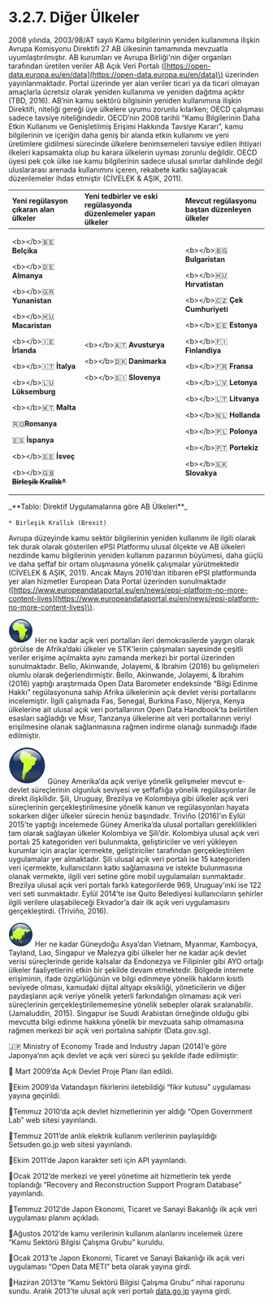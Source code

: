 # 3.2.7. Diğer Ülkeler

2008 yılında, 2003/98/AT sayılı Kamu bilgilerinin yeniden kullanımına ilişkin Avrupa Komisyonu Direktifi 27 AB ülkesinin tamamında mevzuatla uyumlaştırılmıştır. AB kurumları ve Avrupa Birliği'nin diğer organları tarafından üretilen veriler AB Açık Veri Portalı \([https://open-data.europa.eu/en/data](https://open-data.europa.eu/en/data)\) üzerinden yayınlanmaktadır. Portal üzerinde yer alan veriler ticari ya da ticari olmayan amaçlarla ücretsiz olarak yeniden kullanıma ve yeniden dağıtma açıktır \(TBD, 2016\). AB’nin kamu sektörü bilgisinin yeniden kullanımına ilişkin Direktifi, niteliği gereği üye ülkelere uyumu zorunlu kılarken; OECD çalışması sadece tavsiye niteliğindedir. OECD’nin 2008 tarihli “Kamu Bilgilerinin Daha Etkin Kullanımı ve Genişletilmiş Erişimi Hakkında Tavsiye Kararı”, kamu bilgilerinin ve içeriğin daha geniş bir alanda etkin kullanımı ve yeni üretimlere gidilmesi sürecinde ülkelere benimsemeleri tavsiye edilen ihtiyari ilkeleri kapsamakta olup bu karara ülkelerin uyması zorunlu değildir. OECD üyesi pek çok ülke ise kamu bilgilerinin sadece ulusal sınırlar dahilinde değil uluslararası arenada kullanımını içeren, rekabete katkı sağlayacak düzenlemeler ihdas etmiştir \(CİVELEK & AŞIK, 2011\).

<table>
  <thead>
    <tr>
      <th style="text-align:left"><b>Yeni reg&#xFC;lasyon &#xE7;&#x131;karan alan &#xFC;lkeler</b>
      </th>
      <th style="text-align:left"><b>Yeni tedbirler ve eski reg&#xFC;lasyonda d&#xFC;zenlemeler yapan &#xFC;lkeler</b>
      </th>
      <th style="text-align:left"><b>Mevcut reg&#xFC;lasyonu ba&#x15F;tan d&#xFC;zenleyen &#xFC;lkeler</b>
      </th>
    </tr>
  </thead>
  <tbody>
    <tr>
      <td style="text-align:left">
        <p>&lt;b&gt;&lt;/b&gt;&#x1F1E7;&#x1F1EA; <b>Bel&#xE7;ika</b>
        </p>
        <p>&lt;b&gt;&lt;/b&gt;&#x1F1E9;&#x1F1EA; <b>Almanya</b>
        </p>
        <p>&lt;b&gt;&lt;/b&gt;&#x1F1EC;&#x1F1F7; <b>Yunanistan</b>
        </p>
        <p>&lt;b&gt;&lt;/b&gt;&#x1F1ED;&#x1F1FA; <b>Macaristan</b>
        </p>
        <p>&lt;b&gt;&lt;/b&gt;&#x1F1EE;&#x1F1EA; <b>&#x130;rlanda</b>
        </p>
        <p>&lt;b&gt;&lt;/b&gt;&#x1F1EE;&#x1F1F9; <b>&#x130;talya</b>
        </p>
        <p>&lt;b&gt;&lt;/b&gt;&#x1F1F1;&#x1F1FA; <b>L&#xFC;ksemburg</b>
        </p>
        <p>&lt;b&gt;&lt;/b&gt;&#x1F1F2;&#x1F1F9; <b>Malta</b>
        </p>
        <p>&#x1F1F7;&#x1F1F4;<b>Romanya</b>
        </p>
        <p>&#x1F1EA;&#x1F1F8; <b>&#x130;spanya</b>
        </p>
        <p>&lt;b&gt;&lt;/b&gt;&#x1F1F8;&#x1F1EA; <b>&#x130;sve&#xE7;</b>
        </p>
        <p>&lt;b&gt;&lt;/b&gt;&#x1F1EC;&#x1F1E7;<del> <b>Birle&#x15F;ik Krall&#x131;k*</b></del>
        </p>
      </td>
      <td style="text-align:left">
        <p>&lt;b&gt;&lt;/b&gt;&#x1F1E6;&#x1F1F9; <b>Avusturya</b>
        </p>
        <p>&lt;b&gt;&lt;/b&gt;&#x1F1E9;&#x1F1F0; <b>Danimarka</b>
        </p>
        <p>&lt;b&gt;&lt;/b&gt;&#x1F1F8;&#x1F1EE; <b>Slovenya</b>
        </p>
      </td>
      <td style="text-align:left">
        <p>&lt;b&gt;&lt;/b&gt;&#x1F1E7;&#x1F1EC; <b>Bulgaristan</b>
        </p>
        <p>&lt;b&gt;&lt;/b&gt;&#x1F1ED;&#x1F1FA; <b>H&#x131;rvatistan</b>
        </p>
        <p>&lt;b&gt;&lt;/b&gt;&#x1F1E8;&#x1F1FF; <b>&#xC7;ek Cumhuriyeti</b>
        </p>
        <p>&lt;b&gt;&lt;/b&gt;&#x1F1EA;&#x1F1EA; <b>Estonya</b>
        </p>
        <p>&lt;b&gt;&lt;/b&gt;&#x1F1EB;&#x1F1EE; <b>Finlandiya</b>
        </p>
        <p>&lt;b&gt;&lt;/b&gt;&#x1F1EB;&#x1F1F7; <b>Fransa</b>
        </p>
        <p>&lt;b&gt;&lt;/b&gt;&#x1F1F1;&#x1F1FB; <b>Letonya</b>
        </p>
        <p>&lt;b&gt;&lt;/b&gt;&#x1F1F1;&#x1F1F9; <b>Litvanya</b>
        </p>
        <p>&lt;b&gt;&lt;/b&gt;&#x1F1F3;&#x1F1F1; <b>Hollanda</b>
        </p>
        <p>&lt;b&gt;&lt;/b&gt;&#x1F1F5;&#x1F1F1; <b>Polonya</b>
        </p>
        <p>&lt;b&gt;&lt;/b&gt;&#x1F1F5;&#x1F1F9; <b>Portekiz</b>
        </p>
        <p>&lt;b&gt;&lt;/b&gt;&#x1F1F8;&#x1F1F0; <b>Slovakya</b>
        </p>
      </td>
    </tr>
  </tbody>
</table>_**Tablo: Direktif Uygulamalarına göre AB Ülkeleri**_ 

`* Birleşik Krallık (Brexit)`

Avrupa düzeyinde kamu sektör bilgilerinin yeniden kullanımı ile ilgili olarak tek durak olarak gösterilen ePSI Platformu ulusal ölçekte ve AB ülkeleri nezdinde kamu bilgilerinin yeniden kullanım pazarının büyümesi, daha güçlü ve daha şeffaf bir ortam oluşmasına yönelik çalışmalar yürütmektedir \(CİVELEK & AŞIK, 2011\). Ancak Mayıs 2016’dan itibaren ePSI platformunda yer alan hizmetler European Data Portal üzerinden sunulmaktadır \([https://www.europeandataportal.eu/en/news/epsi-platform-no-more-content-lives](https://www.europeandataportal.eu/en/news/epsi-platform-no-more-content-lives)\).

![](../../.gitbook/assets/afr.png) Her ne kadar açık veri portalları ileri demokrasilerde yaygın olarak görülse de Afrika’daki ülkeler ve STK’lerin çalışmaları sayesinde çeşitli veriler erişime açılmakta aynı zamanda merkezi bir portal üzerinden sunulmaktadır. Bello, Akinwande, Jolayemi, & Ibrahim \(2016\) bu gelişmeleri olumlu olarak değerlendirmiştir. Bello, Akinwande, Jolayemi, & Ibrahim \(2016\) yaptığı araştırmada Open Data Barometer endeksinde “Bilgi Edinme Hakkı” regülasyonuna sahip Afrika ülkelerinin açık devlet verisi portallarını incelemiştir. İlgili çalışmada Fas, Senegal, Burkina Faso, Nijerya, Kenya ülkelerine ait ulusal açık veri portallarının Open Data Handbook’ta belirtilen esasları sağladığı ve Mısır, Tanzanya ülkelerine ait veri portallarının veriyi erişilmesine olanak sağlanmasına rağmen indirme olanağı sunmadığı ifade edilmiştir.

![](../../.gitbook/assets/sa.png) Güney Amerika’da açık veriye yönelik gelişmeler mevcut e-devlet süreçlerinin olgunluk seviyesi ve şeffaflığa yönelik regülasyonlar ile direkt ilişkilidir. Şili, Uruguay, Brezilya ve Kolombiya gibi ülkeler açık veri süreçlerinin gerçekleştirilmesine yönelik kanun ve regülasyonları hayata sokarken diğer ülkeler sürecin henüz başındadır. Triviño \(2016\)’ın Eylül 2015’te yaptığı incelemede Güney Amerika’da ulusal portalları gereklilikleri tam olarak sağlayan ülkeler Kolombiya ve Şili’dir. Kolombiya ulusal açık veri portalı 25 kategoriden veri bulunmakta, geliştiriciler ve veri yükleyen kurumlar için araçlar içermekte, geliştiriciler tarafından gerçekleştirilen uygulamalar yer almaktadır. Şili ulusal açık veri portalı ise 15 kategoriden veri içermekte, kullanıcıların katkı sağlamasına ve istekte bulunmasına olanak vermekte, ilgili veri setine göre mobil uygulamaları sunmaktadır. Brezilya ulusal açık veri portalı farklı kategorilerde 969, Uruguay’ınki ise 122 veri seti sunmaktadır. Eylül 2014’te ise Quito Belediyesi kullanıcıların şehirler ilgili verilere ulaşabileceği Ekvador’a dair ilk açık veri uygulamasını gerçekleştirdi. \(Triviño, 2016\).

![](../../.gitbook/assets/sea.png) Her ne kadar Güneydoğu Asya’dan Vietnam, Myanmar, Kamboçya, Tayland, Lao, Singapur ve Malezya gibi ülkeler her ne kadar açık devlet verisi süreçlerinde geride kalsalar da Endonezya ve Filipinler gibi AYO ortağı ülkeler faaliyetlerini etkin bir şekilde devam etmektedir. Bölgede internete erişiminin, ifade özgürlüğünün ve bilgi edinmeye yönelik hakların kısıtlı seviyede olması, kamudaki dijital altyapı eksikliği, yöneticilerin ve diğer paydaşların açık veriye yönelik yeterli farkındalığın olmaması açık veri süreçlerinin gerçekleştirilememesine yönelik sebepler olarak sıralanabilir. \(Jamaluddin, 2015\). Singapur ise Suudi Arabistan örneğinde olduğu gibi mevcutta bilgi edinme hakkına yönelik bir mevzuata sahip olmamasına rağmen merkezi bir açık veri portalına sahiptir \(Data.gov.sg\).

🇯🇵 Ministry of Economy Trade and Industry Japan \(2014\)’e göre Japonya’nın açık devlet ve açık veri süreci şu şekilde ifade edilmiştir:

🗾 Mart 2009’da Açık Devlet Proje Planı ilan edildi.

🗾Ekim 2009’da Vatandaşın fikirlerini iletebildiği “fikir kutusu” uygulaması yayına geçirildi.

🗾Temmuz 2010’da açık devlet hizmetlerinin yer aldığı “Open Government Lab” web sitesi yayınlandı.

🗾Temmuz 2011’de anlık elektrik kullanım verilerinin paylaşıldığı Setsuden.go.jp web sitesi yayınlandı.

🗾Ekim 2011’de Japon karakter seti için API yayınlandı.

🗾Ocak 2012’de merkezi ve yerel yönetime ait hizmetlerin tek yerde toplandığı “Recovery and Reconstruction Support Program Database” yayınlandı.

🗾Temmuz 2012’de Japon Ekonomi, Ticaret ve Sanayi Bakanlığı ilk açık veri uygulaması planını açıkladı.

🗾Ağustos 2012’de kamu verilerinin kullanım alanlarını incelemek üzere “Kamu Sektörü Bilgisi Çalışma Grubu” kuruldu.

🗾Ocak 2013’te Japon Ekonomi, Ticaret ve Sanayi Bakanlığı ilk açık veri uygulaması  “Open Data METI” beta olarak yayına girdi.

🗾Haziran 2013’te “Kamu Sektörü Bilgisi Çalışma Grubu” nihai raporunu sundu. Aralık 2013’te ulusal açık veri portalı [data.go.jp](www.data.go.jp) yayına girdi.

